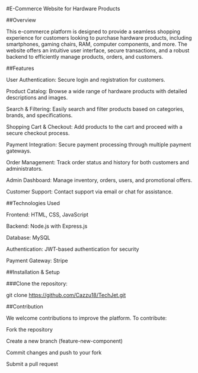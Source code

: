 #E-Commerce Website for Hardware Products

##Overview

This e-commerce platform is designed to provide a seamless shopping experience for customers looking to purchase hardware products, including smartphones, gaming chairs, RAM, computer components, and more. The website offers an intuitive user interface, secure transactions, and a robust backend to efficiently manage products, orders, and customers.

##Features

User Authentication: Secure login and registration for customers.

Product Catalog: Browse a wide range of hardware products with detailed descriptions and images.

Search & Filtering: Easily search and filter products based on categories, brands, and specifications.

Shopping Cart & Checkout: Add products to the cart and proceed with a secure checkout process.

Payment Integration: Secure payment processing through multiple payment gateways.

Order Management: Track order status and history for both customers and administrators.

Admin Dashboard: Manage inventory, orders, users, and promotional offers.

Customer Support: Contact support via email or chat for assistance.

##Technologies Used

Frontend: HTML, CSS, JavaScript 

Backend: Node.js with Express.js

Database: MySQL

Authentication: JWT-based authentication for security

Payment Gateway: Stripe

##Installation & Setup

###Clone the repository:

git clone https://github.com/Cazzu18/TechJet.git

##Contribution

We welcome contributions to improve the platform. To contribute:

Fork the repository

Create a new branch (feature-new-component)

Commit changes and push to your fork

Submit a pull request
